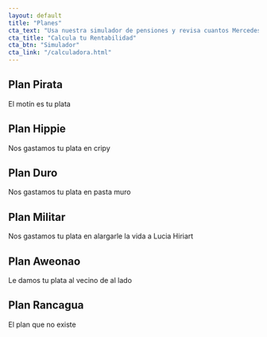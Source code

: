 ```yaml
---
layout: default
title: "Planes"
cta_text: "Usa nuestra simulador de pensiones y revisa cuantos Mercedes-Benz te alcanzan"
cta_title: "Calcula tu Rentabilidad"
cta_btn: "Simulador"
cta_link: "/calculadora.html"
---
```


## Plan Pirata
El motín es tu plata

## Plan Hippie
Nos gastamos tu plata en cripy

## Plan Duro
Nos gastamos tu plata en pasta muro

## Plan Militar
Nos gastamos tu plata en alargarle la vida a Lucia Hiriart

## Plan Aweonao
Le damos tu plata al vecino de al lado

## Plan Rancagua
El plan que no existe
